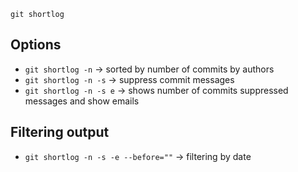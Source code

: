 `git shortlog`

## Options

- `git shortlog -n` -> sorted by number of commits by authors
- `git shortlog -n -s` -> suppress commit messages
- `git shortlog -n -s e` -> shows number of commits suppressed messages and show emails

## Filtering output
- `git shortlog -n -s -e --before=""` -> filtering by date
